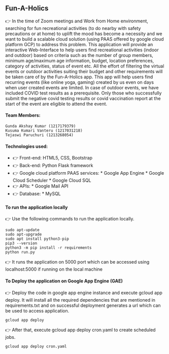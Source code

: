 ## Fun-A-Holics

👉 In the time of Zoom meetings and Work from Home environment, searching for fun recreational activities (to do nearby with safety precautions or at home) to uplift the mood has become a necessity and we want to build a scalable cloud solution (using PAAS offered by google cloud platform GCP) to address this problem. This application will provide an interactive Web-Interface to help users find recreational activities (indoor and outdoor) based on criteria such as the number of group members, minimum age/maximum age information, budget, location preferences, category of activities, status of event etc. All the effort of filtering the virtual events or outdoor activities suiting their budget and other requirements will be taken care of by the Fun-A-Holics app. This app will help users find recurring events (like online yoga, gaming) created by us even on days when user created events are limited. In case of outdoor events, we have  included COVID test results as a prerequisite. Only those who successfully submit the negative covid testing results or covid vaccination report at the start of the event are eligible to attend the event. 

#### Team Members:
    Gunda Akshay Kumar (1217179379)
    Kusuma Kumari Vanteru (1217031218)
    Tejaswi Paruchuri (1213268054)

#### Technologies used:

  * 👉 Front-end: HTML5, CSS, Bootstrap
  * 👉 Back-end: Python Flask framework
  * 👉 Google cloud platform PAAS services:
              * Google App Engine
              * Google Cloud Scheduler
              * Google Cloud SQL
  * 👉 APIs:
              * Google Mail API
  * 👉  Database:
              * MySQL

#### To run the application locally
👉 Use the following commands to run the application locally.
```
sudo apt-update 
sudo apt-upgrade 
sudo apt install python3-pip 
pip3 --version 
python3 -m pip install -r requirements
python run.py
```
👉 It runs the application on 5000 port which can be accessed using localhost:5000 if running on the local machine<br>

#### To Deploy the application on Google App Engine (GAE)
👉 Deploy the code in google app engine instance and execute gcloud app deploy. It will install all the required dependencies that are mentioned in requirements.txt and on successful deployment generates a url which can be used to access application.
```
gcloud app deploy
```
👉 After that, execute gcloud app deploy cron.yaml to create scheduled jobs.
```
gcloud app deploy cron.yaml
```
